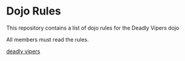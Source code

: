 Dojo Rules
==========

This repository contains a list of dojo rules for the Deadly Vipers dojo

All members must read the rules.

[deadly vipers]("https://github.com/deadlyvipers")
